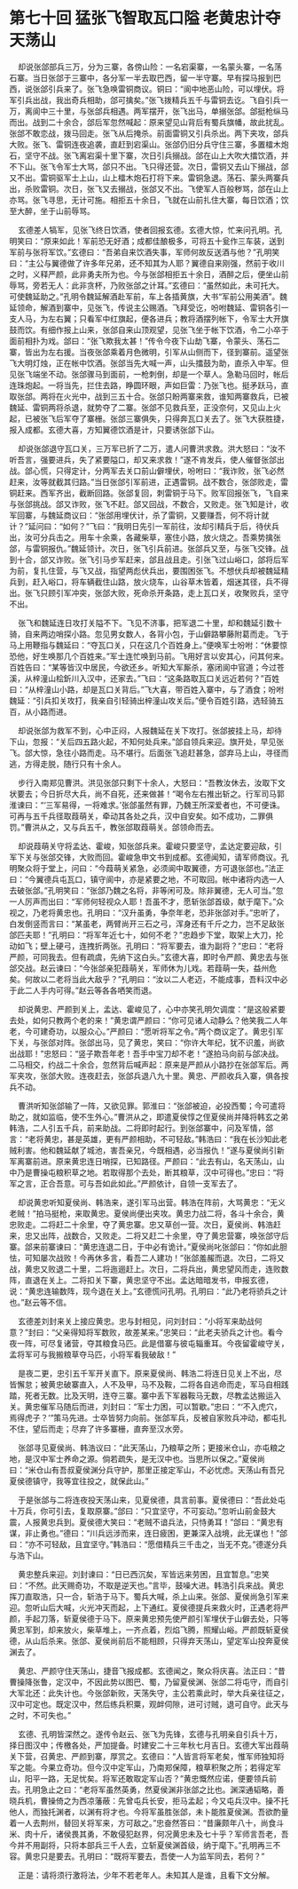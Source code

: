 # 第七十回 猛张飞智取瓦口隘 老黄忠计夺天荡山

&nbsp;&nbsp;&nbsp;&nbsp;却说张郃部兵三万，分为三寨，各傍山险：一名宕渠寨，一名蒙头寨，一名荡石寨。当日张郃于三寨中，各分军一半去取巴西，留一半守寨。早有探马报到巴西，说张郃引兵来了。张飞急唤雷铜商议。铜曰：“阆中地恶山险，可以埋伏。将军引兵出战，我出奇兵相助，郃可擒矣。”张飞拨精兵五千与雷铜去讫。飞自引兵一万，离阆中三十里，与张郃兵相遇。两军摆开，张飞出马，单搦张郃。郃挺枪纵马而出。战到二十余合，郃后军忽然喊起：原来望见山背后有蜀兵旗幡，故此扰乱。张郃不敢恋战，拨马回走。张飞从后掩杀。前面雷铜又引兵杀出。两下夹攻，郃兵大败。张飞、雷铜连夜追袭，直赶到宕渠山。张郃仍旧分兵守住三寨，多置檑木炮石，坚守不战。张飞离宕渠十里下寨，次日引兵搦战。郃在山上大吹大擂饮酒，并不下山。张飞令军士大骂，郃只不出。飞只得还营。次日，雷铜又去山下搦战，郃又不出。雷铜驱军士上山，山上檑木炮石打将下来。雷铜急退。荡石、蒙头两寨兵出，杀败雷铜。次日，张飞又去搦战，张郃又不出。飞使军人百般秽骂，郃在山上亦骂。张飞寻思，无计可施。相拒五十余日，飞就在山前扎住大寨，每日饮酒；饮至大醉，坐于山前辱骂。

&nbsp;&nbsp;&nbsp;&nbsp;玄德差人犒军，见张飞终日饮酒，使者回报玄德。玄德大惊，忙来问孔明。孔明笑曰：“原来如此！军前恐无好酒；成都佳酿极多，可将五十瓮作三车装，送到军前与张将军饮。”玄德曰：“吾弟自来饮酒失事，军师何故反送酒与他？”孔明笑曰：“主公与翼德做了许多年兄弟，还不知其为人耶？翼德自来刚强，然前于收川之时，义释严颜，此非勇夫所为也。今与张郃相拒五十余日，酒醉之后，便坐山前辱骂，旁若无人：此非贪杯，乃败张郃之计耳。”玄德曰：“虽然如此，未可托大。可使魏延助之。”孔明令魏延解酒赴军前，车上各插黄旗，大书“军前公用美酒”。魏延领命，解酒到寨中，见张飞，传说主公赐酒。飞拜受讫，吩咐魏延、雷铜各引一支人马，为左右翼；只看军中红旗起，便各进兵；教将酒摆列帐下，令军士大开旗鼓而饮。有细作报上山来，张郃自来山顶观望，见张飞坐于帐下饮酒，令二小卒于面前相扑为戏。郃曰：“张飞欺我太甚！”传令今夜下山劫飞寨，令蒙头、荡石二寨，皆出为左右援。当夜张郃乘着月色微明，引军从山侧而下，径到寨前。遥望张飞大明灯烛，正在帐中饮酒。张郃当先大喊一声，山头擂鼓为助，直杀入中军。但见张飞端坐不动。张郃骤马到面前，一枪刺倒，却是一个草人。急勒马回时，帐后连珠炮起。一将当先，拦住去路，睁圆环眼，声如巨雷：乃张飞也。挺矛跃马，直取张郃。两将在火光中，战到三五十合。张郃只盼两寨来救，谁知两寨救兵，已被魏延、雷铜两将杀退，就势夺了二寨。张郃不见救兵至，正没奈何，又见山上火起，已被张飞后军夺了寨栅。张郃三寨俱失，只得奔瓦口关去了。张飞大获胜捷，报入成都。玄德大喜，方知翼德饮酒是计，只要诱张郃下山。

&nbsp;&nbsp;&nbsp;&nbsp;却说张郃退守瓦口关，三万军已折了二万，遣人问曹洪求救。洪大怒曰：“汝不听吾言，强要进兵，失了紧要隘口，却又来求救！”遂不肯发兵，使人催督张郃出战。郃心慌，只得定计，分两军去关口前山僻埋伏，吩咐曰：“我诈败，张飞必然赶来，汝等就截其归路。”当日张郃引军前进，正遇雷铜。战不数合，张郃败走，雷铜赶来。西军齐出，截断回路。张郃复回，刺雷铜于马下。败军回报张飞，飞自来与张郃挑战。郃又诈败，张飞不赶。郃又回战，不数合，又败走。张飞知是计，收军回寨，与魏延商议曰：“张郃用埋伏计，杀了雷铜，又要赚吾，何不将计就计？”延问曰：“如何？”飞曰：“我明日先引一军前往，汝却引精兵于后，待伏兵出，汝可分兵击之。用车十余乘，各藏柴草，塞住小路，放火烧之。吾乘势擒张郃，与雷铜报仇。”魏延领计。次日，张飞引兵前进。张郃兵又至，与张飞交锋。战到十合，郃又诈败。张飞引马步军赶来，郃且战且走。引张飞过山峪口，郃将后军为前，复扎住营，与飞又战，指望两彪伏兵出，要围困张飞。不想伏兵却被魏延精兵到，赶入峪口，将车辆截住山路，放火烧车，山谷草木皆着，烟迷其径，兵不得出。张飞只顾引军冲突，张郃大败，死命杀开条路，走上瓦口关，收聚败兵，坚守不出。

&nbsp;&nbsp;&nbsp;&nbsp;张飞和魏延连日攻打关隘不下。飞见不济事，把军退二十里，却和魏延引数十骑，自来两边哨探小路。忽见男女数人，各背小包，于山僻路攀藤附葛而走。飞于马上用鞭指与魏延曰：“夺瓦口关，只在这几个百姓身上。”便唤军士吩咐：“休要惊恐他，好生唤那几个百姓来。”军士连忙唤到马前。飞用好言以安其心，问其何来。百姓告曰：“某等皆汉中居民，今欲还乡。听知大军厮杀，塞闭阆中官道；今过苍溪，从梓潼山桧釿川入汉中，还家去。”飞曰：“这条路取瓦口关远近若何？”百姓曰：“从梓潼山小路，却是瓦口关背后。”飞大喜，带百姓入寨中，与了酒食；吩咐魏延：“引兵扣关攻打，我亲自引轻骑出梓潼山攻关后。”便令百姓引路，选轻骑五百，从小路而进。

&nbsp;&nbsp;&nbsp;&nbsp;却说张郃为救军不到，心中正闷，人报魏延在关下攻打。张郃披挂上马，却待下山，忽报：“关后四五路火起，不知何处兵来。”郃自领兵来迎。旗开处，早见张飞。郃大惊，急往小路而走。马不堪行。后面张飞追赶甚急，郃弃马上山，寻径而逃，方得走脱，随行只有十余人。

&nbsp;&nbsp;&nbsp;&nbsp;步行入南郑见曹洪。洪见张郃只剩下十余人，大怒曰：“吾教汝休去，汝取下文状要去；今日折尽大兵，尚不自死，还来做甚！”喝令左右推出斩之。行军司马郭淮谏曰：“‘三军易得，一将难求。’张郃虽然有罪，乃魏王所深爱者也，不可便诛。可再与五千兵径取葭萌关，牵动其各处之兵，汉中自安矣。如不成功，二罪俱罚。”曹洪从之，又与兵五千，教张郃取葭萌关。郃领命而去。

&nbsp;&nbsp;&nbsp;&nbsp;却说葭萌关守将孟达、霍峻，知张郃兵来。霍峻只要坚守，孟达定要迎敌，引军下关与张郃交锋，大败而回。霍峻急申文书到成都。玄德闻知，请军师商议。孔明聚众将于堂上，问曰：“今葭萌关紧急，必须阆中取翼德，方可退张郃也。”法正曰：“今翼德兵屯瓦口，镇守阆中，亦是紧要之地，不可取回。帐中诸将内选一人去破张郃。”孔明笑曰：“张郃乃魏之名将，非等闲可及。除非翼德，无人可当。”忽一人厉声而出曰：“军师何轻视众人耶！吾虽不才，愿斩张郃首级，献于麾下。”众视之，乃老将黄忠也。孔明曰：“汉升虽勇，争奈年老，恐非张郃对手。”忠听了，白发倒竖而言曰：“某虽老，两臂尚开三石之弓，浑身还有千斤之力，岂不足敌张郃匹夫耶！”孔明曰：“将军年近七十，如何不老？”忠趋步下堂，取架上大刀，抡动如飞；壁上硬弓，连拽折两张。孔明曰：“将军要去，谁为副将？”忠曰：“老将严颜，可同我去。但有疏虞，先纳下这白头。”玄德大喜，即时令严颜、黄忠去与张郃交战。赵云谏曰：“今张郃亲犯葭萌关，军师休为儿戏。若葭萌一失，益州危矣。何故以二老将当此大敌乎？”孔明曰：“汝以二人老迈，不能成事，吾料汉中必于此二人手内可得。”赵云等各各哂笑而退。

&nbsp;&nbsp;&nbsp;&nbsp;却说黄忠、严颜到关上，孟达、霍峻见了，心中亦笑孔明欠调度：“是这般紧要去处，如何只教两个老的来！”黄忠谓严颜曰：“你可见诸人动静么？他笑我二人年老，今可建奇功，以服众心。”严颜曰：“愿听将军之令。”两个商议定了。黄忠引军下关，与张郃对阵。张郃出马，见了黄忠，笑曰：“你许大年纪，犹不识羞，尚欲出战耶！”忠怒曰：“竖子欺吾年老！吾手中宝刀却不老！”遂拍马向前与郃决战。二马相交，约战二十余合，忽然背后喊声起：原来是严颜从小路抄在张郃军后。两军夹攻，张郃大败。连夜赶去，张郃兵退八九十里。黄忠、严颜收兵入寨，俱各按兵不动。

&nbsp;&nbsp;&nbsp;&nbsp;曹洪听知张郃输了一阵，又欲见罪。郭淮曰：“张郃被迫，必投西蜀；今可遣将助之，就如监临，使不生外心。”曹洪从之，即遣夏侯惇之侄夏侯尚并降将韩玄之弟韩浩，二人引五千兵，前来助战。二将即时起行。到张郃寨中，问及军情，郃言：“老将黄忠，甚是英雄，更有严颜相助，不可轻敌。”韩浩曰：“我在长沙知此老贼利害。他和魏延献了城池，害吾亲兄，今既相遇，必当报仇！”遂与夏侯尚引新军离寨前进。原来黄忠连日哨探，已知路径。严颜曰：“此去有山，名天荡山，山中乃是曹操屯粮积草之地。若取得那个去处，断其粮草，汉中可得也。”忠曰：“将军之言，正合吾意。可与吾如此如此。”严颜依计，自领一支军去了。

&nbsp;&nbsp;&nbsp;&nbsp;却说黄忠听知夏侯尚、韩浩来，遂引军马出营。韩浩在阵前，大骂黄忠：“无义老贼！”拍马挺枪，来取黄忠。夏侯尚便出夹攻。黄忠力战二将，各斗十余合，黄忠败走。二将赶二十余里，夺了黄忠寨。忠又草创一营。次日，夏侯尚、韩浩赶来，忠又出阵，战数合，又败走。二将又赶二十余里，夺了黄忠营寨，唤张郃守后寨。郃来前寨谏曰：“黄忠连退二日，于中必有诡计。”夏侯尚叱张郃曰：“你如此胆怯，可知屡次战败！今再休多言，看吾二人建功！”张郃羞赧而退。次日，二将又战，黄忠又败退二十里，二将迤逦赶上。次日，二将兵出，黄忠望风而走，连败数阵，直退在关上。二将扣关下寨，黄忠坚守不出。孟达暗暗发书，申报玄德，说：“黄忠连输数阵，现今退在关上。”玄德慌问孔明。孔明曰：“此乃老将骄兵之计也。”赵云等不信。

&nbsp;&nbsp;&nbsp;&nbsp;玄德差刘封来关上接应黄忠。忠与封相见，问刘封曰：“小将军来助战何意？”封曰：“父亲得知将军数败，故差某来。”忠笑曰：“此老夫骄兵之计也。看今夜一阵，可尽复诸营，夺其粮食马匹。此是借寨与彼屯辎重耳。今夜留霍峻守关，孟将军可与我搬粮草夺马匹，小将军看我破敌！”

&nbsp;&nbsp;&nbsp;&nbsp;是夜二更，忠引五千军开关直下。原来夏侯尚、韩浩二将连日见关上不出，尽皆懈怠；被黄忠破寨直入，人不及甲，马不及鞍，二将各自逃命而走，军马自相践踏，死者无数。比及天明，连夺三寨。寨中丢下军器鞍马无数，尽教孟达搬运入关。黄忠催军马随后而进，刘封曰：“军士力困，可以暂歇。”忠曰：“‘不入虎穴，焉得虎子？’”策马先进。士卒皆努力向前。张郃军兵，反被自家败兵冲动，都屯扎不住，望后而走；尽弃了许多寨栅，直奔至汉水旁。

&nbsp;&nbsp;&nbsp;&nbsp;张郃寻见夏侯尚、韩浩议曰：“此天荡山，乃粮草之所；更接米仓山，亦屯粮之地，是汉中军士养命之源。倘若疏失，是无汉中也。当思所以保之。”夏侯尚曰：“米仓山有吾叔夏侯渊分兵守护，那里正接定军山，不必忧虑。天荡山有吾兄夏侯德镇守，我等宜往投之，就保此山。”

&nbsp;&nbsp;&nbsp;&nbsp;于是张郃与二将连夜投天荡山来，见夏侯德，具言前事。夏侯德曰：“吾此处屯十万兵，你可引去，复取原寨。”郃曰：“只宜坚守，不可妄动。”忽听山前金鼓大震，人报黄忠兵到。夏侯德大笑曰：“老贼不谙兵法，只恃勇耳！”郃曰：“黄忠有谋，非止勇也。”德曰：“川兵远涉而来，连日疲困，更兼深入战境，此无谋也！”郃曰：“亦不可轻敌，且宜坚守。”韩浩曰：“愿借精兵三千击之，当无不克。”德遂分兵与浩下山。

&nbsp;&nbsp;&nbsp;&nbsp;黄忠整兵来迎。刘封谏曰：“日已西沉矣，军皆远来劳困，且宜暂息。”忠笑曰：“不然。此天赐奇功，不取是逆天也。”言毕，鼓噪大进。韩浩引兵来战。黄忠挥刀直取浩，只一合，斩浩于马下。蜀兵大喊，杀上山来。张郃、夏侯尚急引军来迎。忽听山后大喊，火光冲天而起，上下通红。夏侯德提兵来救火时，正遇老将严颜，手起刀落，斩夏侯德于马下。原来黄忠预先使严颜引军埋伏于山僻去处，只等黄忠军到，却来放火，柴草堆上，一齐点着，烈焰飞腾，照耀山峪。严颜既斩夏侯德，从山后杀来。张郃、夏侯尚前后不能相顾，只得弃天荡山，望定军山投奔夏侯渊去了。

&nbsp;&nbsp;&nbsp;&nbsp;黄忠、严颜守住天荡山，捷音飞报成都。玄德闻之，聚众将庆喜。法正曰：“昔曹操降张鲁，定汉中，不因此势以图巴、蜀，乃留夏侯渊、张郃二将屯守，而自引大军北还：此失计也。今张郃新败，天荡失守，主公若乘此时，举大兵亲往征之，汉中可定也。既定汉中，然后练兵积粟，观衅伺隙，进可讨贼，退可自守。此天与之时，不可失也。”

&nbsp;&nbsp;&nbsp;&nbsp;玄德、孔明皆深然之。遂传令赵云、张飞为先锋，玄德与孔明亲自引兵十万，择日图汉中；传檄各处，严加提备。时建安二十三年秋七月吉日。玄德大军出葭萌关下营，召黄忠、严颜到寨，厚赏之。玄德曰：“人皆言将军老矣，惟军师独知将军之能。今果立奇功。但今汉中定军山，乃南郑保障，粮草积聚之所；若得定军山，阳平一路，无足忧矣。将军还敢取定军山否？”黄忠慨然应诺，便要领兵前去。孔明急止之曰：“老将军虽然英勇，然夏侯渊非张郃之比也。渊深通韬略，善晓兵机，曹操倚之为西凉藩蔽：先曾屯兵长安，拒马孟起；今又屯兵汉中。操不托他人，而独托渊者，以渊有将才也。今将军虽胜张郃，未卜能胜夏侯渊。吾欲酌量着一人去荆州，替回关将军来，方可敌之。”忠奋然答曰：“昔廉颇年八十，尚食斗米、肉十斤，诸侯畏其勇，不敢侵犯赵界，何况黄忠未及七十乎？军师言吾老，吾今并不用副将，只将本部兵三千人去，立斩夏侯渊首级，纳于麾下。”孔明再三不容。黄忠只是要去。孔明曰：“既将军要去，吾使一人为监军同去，若何？”

&nbsp;&nbsp;&nbsp;&nbsp;正是：请将须行激将法，少年不若老年人。未知其人是谁，且看下文分解。
